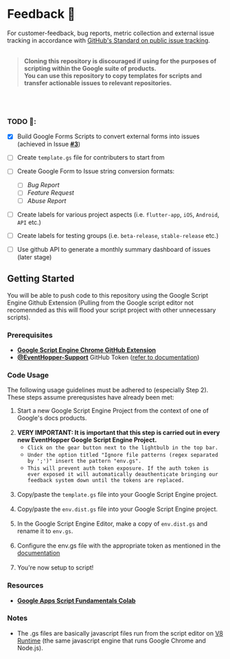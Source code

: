 # Feedback :speech_balloon:
For customer-feedback, bug reports, metric collection and external issue tracking in accordance with [GitHub's Standard on public issue tracking](https://docs.github.com/en/github/creating-cloning-and-archiving-repositories/creating-an-issues-only-repository).<br><br>

>**Cloning this repository is discouraged if using for the purposes of scripting within the Google suite of products.<br>You can use this repository to copy templates for scripts and transfer actionable issues to relevant repositories.**

<br><br>

### **TODO :dart::**

- [x] Build Google Forms Scripts to convert external forms into issues (achieved in Issue [**#3**](https://github.com/EventHopper/Feedback/issues/3))
- [ ] Create `template.gs` file for contributers to start from
- [ ] Create Google Form to Issue string conversion formats:
  - [ ] _Bug Report_
  - [ ] _Feature Request_
  - [ ] _Abuse Report_
- [ ] Create labels for various project aspects (i.e. `flutter-app`, `iOS`, `Android`, `API` etc.)
- [ ] Create labels for testing groups (i.e. `beta-release`, `stable-release` etc.)
- [ ] Use github API to generate a monthly summary dashboard of issues (later stage)


## Getting Started

 You will be able to push code to this repository using the Google Script Engine Github Extension (Pulling from the Google script editor not recomennded as this will flood your script project with other unnecessary scripts).

### Prerequisites

- [**Google Script Engine Chrome GitHub Extension**](https://chrome.google.com/webstore/detail/google-apps-script-github/lfjcgcmkmjjlieihflfhjopckgpelofo/related?hl=en)
- [**@EventHopper-Support**](https://github.com/eventhopper-support) GitHub Token ([refer to documentation](https://docs.google.com/document/d/1zYid1Ei8TIXN1NPlI_dxAUcbUdDYtzD9XH4cNu6cb-k/edit#))

### Code Usage

The following usage guidelines must be adhered to (especially Step 2).<br> These steps assume prerequsistes have already been met:

1. Start a new Google Script Engine Project from the context of one of Google's docs products.<br><br>
2. **VERY IMPORTANT: It is important that this step is carried out in every new EventHopper Google Script Engine Project.**<br> 
    - `Click on the gear button next to the lightbulb in the top bar. `
    - `Under the option titled "Ignore file patterns (regex separated by ';')" insert the pattern "env.gs". `
    - `This will prevent auth token exposure. If the auth token is ever exposed it will automatically deauthenticate bringing our feedback system down until the tokens are replaced.`
<br><br>
3. Copy/paste the `template.gs` file into your Google Script Engine project.<br><br>
4. Copy/paste the `env.dist.gs` file into your Google Script Engine project.<br><br>
5. In the Google Script Engine Editor, make a copy of `env.dist.gs` and rename it to `env.gs`.<br><br>
6. Configure the env.gs file with the appropriate token as mentioned in the [documentation](https://docs.google.com/document/d/1zYid1Ei8TIXN1NPlI_dxAUcbUdDYtzD9XH4cNu6cb-k/edit#)<br><br>
7. You're now setup to script!

### Resources

- [**Google Apps Script Fundamentals Colab**](https://developers.google.com/apps-script/quickstart/fundamentals-codelabs) 

### Notes
- The .gs files are basically javascript files run from the script editor on [V8 Runtime](https://developers.google.com/apps-script/guides/v8-runtime) (the same javascript engine that runs Google Chrome and Node.js).
